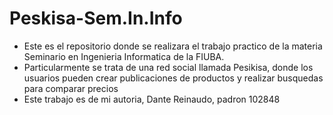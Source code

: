 # Peskisa-Sem.In.Info
- Este es el repositorio donde se realizara el trabajo practico de la materia Seminario en Ingenieria Informatica de la FIUBA.
- Particularmente se trata de una red social llamada Pesikisa, donde los usuarios pueden crear publicaciones de productos y realizar busquedas para comparar precios
- Este trabajo es de mi autoria, Dante Reinaudo, padron 102848
